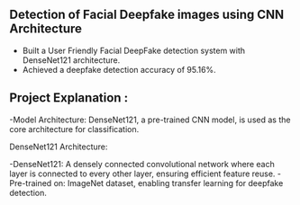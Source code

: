 ## Detection of Facial Deepfake images using CNN Architecture

- Built a User Friendly Facial DeepFake detection system with DenseNet121 architecture.<br>
- Achieved a deepfake detection accuracy of 95.16%.<br>

## Project Explanation :

-Model Architecture: DenseNet121, a pre-trained CNN model, is used as the core architecture for classification.

 DenseNet121 Architecture:

-DenseNet121: A densely connected convolutional network where each layer is connected to every other layer, ensuring efficient feature reuse.
-Pre-trained on: ImageNet dataset, enabling transfer learning for deepfake detection.
